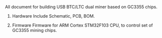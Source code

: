 All document for building USB BTC/LTC dual miner based on GC3355 chips.

1. Hardware
Include Schematic, PCB, BOM.

2. Firmware
Firmware for ARM Cortex STM32F103 CPU, to control set of GC3355 mining chips.